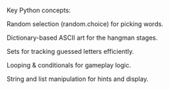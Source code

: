 Key Python concepts:

Random selection (random.choice) for picking words.

Dictionary-based ASCII art for the hangman stages.

Sets for tracking guessed letters efficiently.

Looping & conditionals for gameplay logic.

String and list manipulation for hints and display.
